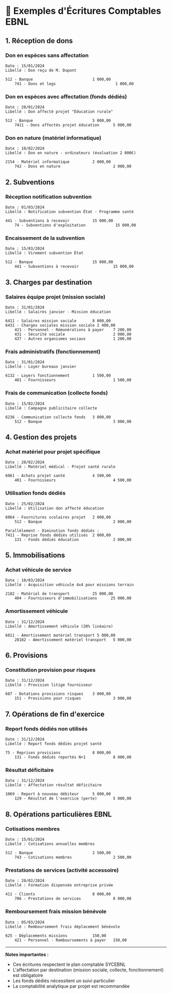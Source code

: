 # 📝 Exemples d'Écritures Comptables EBNL

## 1. Réception de dons

### Don en espèces sans affectation
```
Date : 15/01/2024
Libellé : Don reçu de M. Dupont

512 - Banque                          1 000,00
    741 - Dons et legs                          1 000,00
```

### Don en espèces avec affectation (fonds dédiés)
```
Date : 20/01/2024  
Libellé : Don affecté projet "Éducation rurale"

512 - Banque                          5 000,00
    7411 - Dons affectés projet éducation      5 000,00
```

### Don en nature (matériel informatique)
```
Date : 10/02/2024
Libellé : Don en nature - ordinateurs (évaluation 2 000€)

2154 - Matériel informatique          2 000,00
    742 - Dons en nature                       2 000,00
```

## 2. Subventions

### Réception notification subvention
```
Date : 01/03/2024
Libellé : Notification subvention État - Programme santé

441 - Subventions à recevoir          15 000,00
    74 - Subventions d'exploitation             15 000,00
```

### Encaissement de la subvention
```
Date : 15/03/2024
Libellé : Virement subvention État

512 - Banque                          15 000,00
    441 - Subventions à recevoir               15 000,00
```

## 3. Charges par destination

### Salaires équipe projet (mission sociale)
```
Date : 31/01/2024
Libellé : Salaires janvier - Mission éducation

6411 - Salaires mission sociale       8 000,00
6431 - Charges sociales mission sociale 2 400,00
    421 - Personnel - Rémunérations à payer    7 200,00
    431 - Sécurité sociale                     2 000,00
    437 - Autres organismes sociaux            1 200,00
```

### Frais administratifs (fonctionnement)
```
Date : 31/01/2024
Libellé : Loyer bureaux janvier

6132 - Loyers fonctionnement          1 500,00
    401 - Fournisseurs                         1 500,00
```

### Frais de communication (collecte fonds)
```
Date : 15/02/2024
Libellé : Campagne publicitaire collecte

6236 - Communication collecte fonds   3 000,00
    512 - Banque                               3 000,00
```

## 4. Gestion des projets

### Achat matériel pour projet spécifique
```
Date : 20/02/2024
Libellé : Matériel médical - Projet santé rurale

6061 - Achats projet santé            4 500,00
    401 - Fournisseurs                         4 500,00
```

### Utilisation fonds dédiés
```
Date : 25/02/2024
Libellé : Utilisation don affecté éducation

6064 - Fournitures scolaires projet   2 000,00
    512 - Banque                               2 000,00

Parallèlement - Diminution fonds dédiés :
7411 - Reprise fonds dédiés utilisés  2 000,00
    131 - Fonds dédiés éducation               2 000,00
```

## 5. Immobilisations

### Achat véhicule de service
```
Date : 10/03/2024
Libellé : Acquisition véhicule 4x4 pour missions terrain

2182 - Matériel de transport          25 000,00
    404 - Fournisseurs d'immobilisations      25 000,00
```

### Amortissement véhicule
```
Date : 31/12/2024
Libellé : Amortissement véhicule (20% linéaire)

6811 - Amortissement matériel transport 5 000,00
    28182 - Amortissement matériel transport   5 000,00
```

## 6. Provisions

### Constitution provision pour risques
```
Date : 31/12/2024
Libellé : Provision litige fournisseur

687 - Dotations provisions risques    3 000,00
    151 - Provisions pour risques              3 000,00
```

## 7. Opérations de fin d'exercice

### Report fonds dédiés non utilisés
```
Date : 31/12/2024
Libellé : Report fonds dédiés projet santé

75 - Reprises provisions              8 000,00
    131 - Fonds dédiés reportés N+1            8 000,00
```

### Résultat déficitaire
```
Date : 31/12/2024
Libellé : Affectation résultat déficitaire

1069 - Report à nouveau débiteur      5 000,00
    129 - Résultat de l'exercice (perte)       5 000,00
```

## 8. Opérations particulières EBNL

### Cotisations membres
```
Date : 15/01/2024
Libellé : Cotisations annuelles membres

512 - Banque                          2 500,00
    743 - Cotisations membres                  2 500,00
```

### Prestations de services (activité accessoire)
```
Date : 20/02/2024
Libellé : Formation dispensée entreprise privée

411 - Clients                         8 000,00
    706 - Prestations de services              8 000,00
```

### Remboursement frais mission bénévole
```
Date : 05/03/2024
Libellé : Remboursement frais déplacement bénévole

625 - Déplacements missions           150,00
    421 - Personnel - Remboursements à payer   150,00
```

---

**Notes importantes :**
- Ces écritures respectent le plan comptable SYCEBNL
- L'affectation par destination (mission sociale, collecte, fonctionnement) est obligatoire
- Les fonds dédiés nécessitent un suivi particulier
- La comptabilité analytique par projet est recommandée